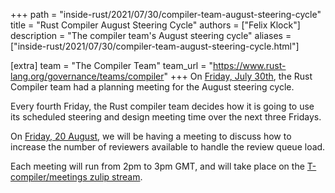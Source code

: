 +++
path = "inside-rust/2021/07/30/compiler-team-august-steering-cycle"
title = "Rust Compiler August Steering Cycle"
authors = ["Felix Klock"]
description = "The compiler team's August steering cycle"
aliases = ["inside-rust/2021/07/30/compiler-team-august-steering-cycle.html"]

[extra]
team = "The Compiler Team"
team_url = "https://www.rust-lang.org/governance/teams/compiler"
+++
On [Friday, July 30th][jul-30-zulip-archive], the Rust Compiler team had a planning meeting for the August steering cycle.

[jul-30-zulip-archive]: https://zulip-archive.rust-lang.org/238009tcompilermeetings/86722planningmeeting20210730.html

Every fourth Friday, the Rust compiler team decides how
it is going to use its scheduled steering and design meeting time over the next
three Fridays.

On [Friday, 20 August][aug-20-mtg], we will be having a meeting to
discuss how to increase the number of reviewers available to handle the review queue load.

[aug-20-mtg]: https://github.com/rust-lang/compiler-team/issues/446

Each meeting will run from 2pm to 3pm GMT, and will take place on the
[T-compiler/meetings zulip stream][zulip].

[zulip]: https://rust-lang.zulipchat.com/#narrow/stream/238009-t-compiler.2Fmeetings
